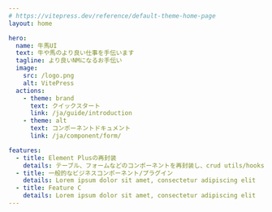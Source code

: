 ```yaml
---
# https://vitepress.dev/reference/default-theme-home-page
layout: home

hero:
  name: 牛馬UI
  text: 牛や馬のより良い仕事を手伝います
  tagline: より良いNMになるお手伝い
  image:
    src: /logo.png
    alt: VitePress
  actions:
    - theme: brand
      text: クイックスタート
      link: /ja/guide/introduction
    - theme: alt
      text: コンポーネントドキュメント
      link: /ja/component/form/

features:
  - title: Element Plusの再封装
    details: テーブル、フォームなどのコンポーネントを再封装し、crud utils/hooksを提供します
  - title: 一般的なビジネスコンポーネント/プラグイン
    details: Lorem ipsum dolor sit amet, consectetur adipiscing elit
  - title: Feature C
    details: Lorem ipsum dolor sit amet, consectetur adipiscing elit
---
```

